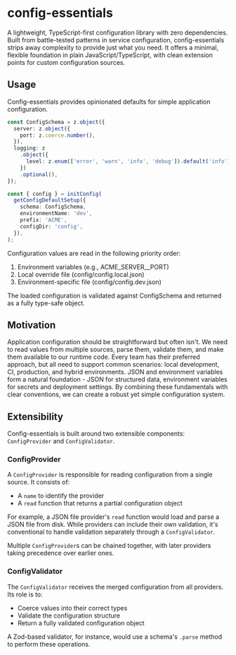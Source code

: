 # config-essentials

A lightweight, TypeScript-first configuration library with zero dependencies.
Built from battle-tested patterns in service configuration, config-essentials strips away complexity to provide just what you need.
It offers a minimal, flexible foundation in plain JavaScript/TypeScript, with clean extension points for custom configuration sources.

## Usage

Config-essentials provides opinionated defaults for simple application configuration.

```typescript
const ConfigSchema = z.object({
  server: z.object({
    port: z.coerce.number(),
  }),
  logging: z
    .object({
      level: z.enum(['error', 'warn', 'info', 'debug']).default('info'),
    })
    .optional(),
});

const { config } = initConfig(
  getConfigDefaultSetup({
    schema: ConfigSchema,
    environmentName: 'dev',
    prefix: 'ACME',
    configDir: 'config',
  }),
);
```

Configuration values are read in the following priority order:

1. Environment variables (e.g., ACME_SERVER\_\_PORT)
2. Local override file (config/config.local.json)
3. Environment-specific file (config/config.dev.json)

The loaded configuration is validated against ConfigSchema and returned as a fully type-safe object.

## Motivation

Application configuration should be straightforward but often isn't.
We need to read values from multiple sources, parse them, validate them, and make them available to our runtime code.
Every team has their preferred approach, but all need to support common scenarios: local development, CI, production, and hybrid environments.
JSON and environment variables form a natural foundation - JSON for structured data, environment variables for secrets and deployment settings.
By combining these fundamentals with clear conventions, we can create a robust yet simple configuration system.

## Extensibility

Config-essentials is built around two extensible components: `ConfigProvider` and `ConfigValidator`.

### ConfigProvider

A `ConfigProvider` is responsible for reading configuration from a single source. It consists of:

- A `name` to identify the provider
- A `read` function that returns a partial configuration object

For example, a JSON file provider's `read` function would load and parse a JSON file from disk.
While providers can include their own validation, it's conventional to handle validation separately through a `ConfigValidator`.

Multiple `ConfigProvider`s can be chained together, with later providers taking precedence over earlier ones.

### ConfigValidator

The `ConfigValidator` receives the merged configuration from all providers.
Its role is to:

- Coerce values into their correct types
- Validate the configuration structure
- Return a fully validated configuration object

A Zod-based validator, for instance, would use a schema's `.parse` method to perform these operations.
